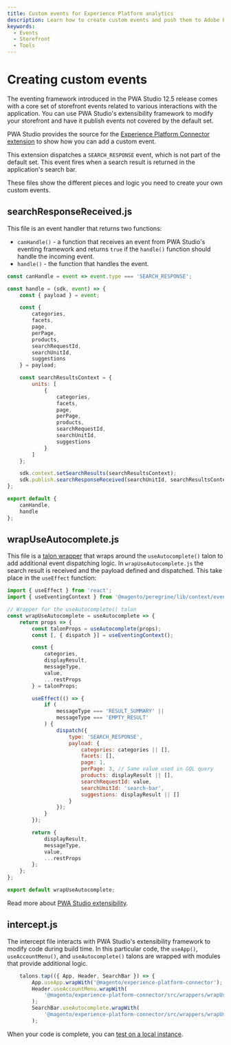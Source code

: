 ```yaml
---
title: Custom events for Experience Platform analytics
description: Learn how to create custom events and push them to Adobe Experience Platform with PWA Studio.
keywords:
  - Events
  - Storefront
  - Tools
---
```


# Creating custom events

The eventing framework introduced in the PWA Studio 12.5 release comes with a core set of storefront events related to various interactions with the application.
You can use PWA Studio's extensibility framework to modify your storefront and have it publish events not covered by the default set.

PWA Studio provides the source for the [Experience Platform Connector extension](https://github.com/magento/pwa-studio/tree/develop/packages/extensions/experience-platform-connector/) to show how you can add a custom event.

This extension dispatches a `SEARCH_RESPONSE` event, which is not part of the default set. This event fires when a search result is returned in the application's search bar.

These files show the different pieces and logic you need to create your own custom events.

## searchResponseReceived.js

This file is an event handler that returns two functions:

- `canHandle()` - a function that receives an event from PWA Studio's eventing framework and returns `true` if the `handle()` function should handle the incoming event.
- `handle()` - the function that handles the event.

```javascript
const canHandle = event => event.type === 'SEARCH_RESPONSE';

const handle = (sdk, event) => {
    const { payload } = event;

    const {
        categories,
        facets,
        page,
        perPage,
        products,
        searchRequestId,
        searchUnitId,
        suggestions
    } = payload;

    const searchResultsContext = {
        units: [
            {
                categories,
                facets,
                page,
                perPage,
                products,
                searchRequestId,
                searchUnitId,
                suggestions
            }
        ]
    };

    sdk.context.setSearchResults(searchResultsContext);
    sdk.publish.searchResponseReceived(searchUnitId, searchResultsContext);
};

export default {
    canHandle,
    handle
};
```

## wrapUseAutocomplete.js

This file is a [talon wrapper](https://developer.adobe.com/commerce/pwa-studio/tutorials/targets/modify-talon-results/) that wraps around the `useAutocomplete()` talon to add additional event dispatching logic.
In `wrapUseAutocomplete.js` the search result is received and the payload defined and dispatched. This take place in the `useEffect` function:

```javascript
import { useEffect } from 'react';
import { useEventingContext } from '@magento/peregrine/lib/context/eventing';

// Wrapper for the useAutocomplete() talon
const wrapUseAutocomplete = useAutocomplete => {
    return props => {
        const talonProps = useAutocomplete(props);
        const [, { dispatch }] = useEventingContext();

        const {
            categories,
            displayResult,
            messageType,
            value,
            ...restProps
        } = talonProps;

        useEffect(() => {
            if (
                messageType === 'RESULT_SUMMARY' ||
                messageType === 'EMPTY_RESULT'
            ) {
                dispatch({
                    type: 'SEARCH_RESPONSE',
                    payload: {
                        categories: categories || [],
                        facets: [],
                        page: 1,
                        perPage: 3, // Same value used in GQL query
                        products: displayResult || [],
                        searchRequestId: value,
                        searchUnitId: 'search-bar',
                        suggestions: displayResult || []
                    }
                });
            }
        });

        return {
            displayResult,
            messageType,
            value,
            ...restProps
        };
    };
};

export default wrapUseAutocomplete;
```

Read more about [PWA Studio extensibility](https://developer.adobe.com/commerce/pwa-studio/guides/general-concepts/extensibility/).

## intercept.js

The intercept file interacts with PWA Studio's extensibility framework to modify code during build time.
In this particular code, the `useApp()`, `useAccountMenu()`, and `useAutocomplete()` talons are wrapped with modules that provide additional logic.

```javascript
    talons.tap(({ App, Header, SearchBar }) => {
        App.useApp.wrapWith('@magento/experience-platform-connector');
        Header.useAccountMenu.wrapWith(
            '@magento/experience-platform-connector/src/wrappers/wrapUseAccountMenu'
        );
        SearchBar.useAutocomplete.wrapWith(
            '@magento/experience-platform-connector/src/wrappers/wrapUseAutocomplete'
        );
```

When your code is complete, you can [test on a local instance](https://developer.adobe.com/commerce/pwa-studio/tutorials/targets/modify-talon-results/#test-on-a-local-instance).
